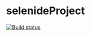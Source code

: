 # selenideProject
[![Build status](https://ci.appveyor.com/api/projects/status/micmjxlek6la3ww4/branch/master?svg=true)](https://ci.appveyor.com/project/Danil-Zhikharev/selenideproject/branch/master)
